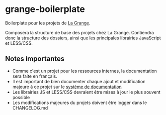 grange-boilerplate
==================

Boilerplate pour les projets de [La Grange](http://la-grange.ca "La Grange").

Composera la structure de base des projets chez La Grange. Contiendra donc la structure
des dossiers, ainsi que les principales librairies JavaScript et LESS/CSS.

Notes importantes
-----------------
* Comme c'est un projet pour les ressources internes, la documentation sera faite en français.
* Il est important de bien documenter chaque ajout et modification majeure à ce projet sur le [système de documentation](http://workflow.grange "Documentation boilerplate")
* Les librairies JS et LESS/CSS devraient être mises à jour le plus souvent possible
* Les modifications majeures du projets doivent être logger dans le CHANGELOG.md